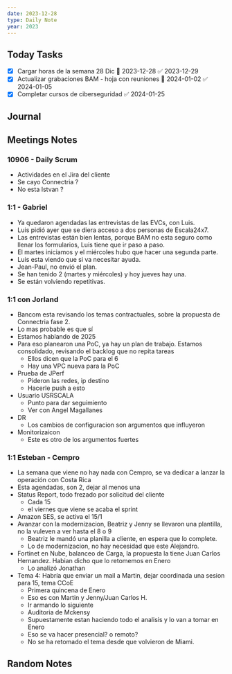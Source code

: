 ```yaml
---
date: 2023-12-28
type: Daily Note
year: 2023
---
```


## Today Tasks
- [x] Cargar horas de la semana 28 Dic 📅 2023-12-28 ✅ 2023-12-29
- [x] Actualizar grabaciones BAM - hoja con reuniones 📅 2024-01-02 ✅ 2024-01-05
- [x] Completar cursos de ciberseguridad ✅ 2024-01-25

## Journal

## Meetings Notes

### 10906 - Daily Scrum
- Actividades en el Jira del cliente
- Se cayo Connectria ?
- No esta Istvan ?

### 1:1 - Gabriel
- Ya quedaron agendadas las entrevistas de las EVCs, con Luis.
- Luis pidió ayer que se diera acceso a dos personas de Escala24x7.
- Las entrevistas están bien lentas, porque BAM no esta seguro como llenar los formularios, Luis tiene que ir paso a paso.
- El martes iniciamos y el miércoles hubo que hacer una segunda parte.
- Luis esta viendo que si va necesitar ayuda.
- Jean-Paul, no envió el plan. 
- Se han tenido 2 (martes y miércoles) y hoy jueves hay una.
- Se están volviendo repetitivas.

### 1:1 con Jorland
- Bancom esta revisando los temas contractuales, sobre la propuesta de Connectria fase 2.
- Lo mas probable es que sí
- Estamos hablando de 2025
- Para eso planearon una PoC, ya hay un plan de trabajo. Estamos consolidado, revisando el backlog que no repita tareas
	- Ellos dicen que la PoC para el 6
	- Hay una VPC nueva para la PoC
- Prueba de JPerf
	- Pideron las redes, ip destino
	- Hacerle push a esto
- Usuario USRSCALA
	- Punto para dar seguimiento
	- Ver con Angel Magallanes
- DR
	- Los cambios de configuracion son argumentos que influyeron 
- Monitorizaicon
	- Este es otro de los argumentos fuertes 
### 1:1 Esteban - Cempro

- La semana que viene no hay nada con Cempro, se va dedicar a lanzar la operación con Costa Rica
- Esta agendadas, son 2, dejar al menos una
- Status Report, todo frezado por solicitud del cliente
	- Cada 15
	- el viernes que viene se acaba el sprint
- Amazon SES, se activa el 15/1
- Avanzar con la modernizacion, Beatriz y Jenny se llevaron una plantilla, no la vuleven a ver hasta el 8 o 9
	- Beatriz le mandó una planilla a cliente, en espera que lo complete.
	- Lo de modernizacion, no hay necesidad que este Alejandro. 
- Fortinet en Nube, balanceo de Carga, la propuesta la tiene Juan Carlos Hernandez. Habian dicho que lo retomemos en Enero
	- Lo analizó Jonathan
- Tema 4: Habría que enviar un mail a Martin, dejar coordinada una sesion para 15, tema CCoE
	- Primera quincena de Enero
	- Eso es con Martin y Jenny/Juan Carlos H.
	- Ir armando lo siguiente
	- Auditoria de Mckensy
	- Supuestamente estan haciendo todo el analisis y lo van a tomar en Enero
	- Eso se va hacer presencial? o remoto?
	- No se ha retomado el tema desde que volvieron de Miami.
## Random Notes
